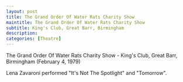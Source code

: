 ```yaml
---
layout: post
title: The Grand Order Of Water Rats Charity Show
maintitle: The Grand Order Of Water Rats Charity Show
subtitle: King's Club, Great Barr, Birmingham
description:
categories: [Theatre]
---
```


The Grand Order Of Water Rats Charity Show - King's Club, Great Barr, Birmingham (February 4, 1979)

Lena Zavaroni performed &quot;It's Not The Spotlight&quot; and &quot;Tomorrow&quot;.

